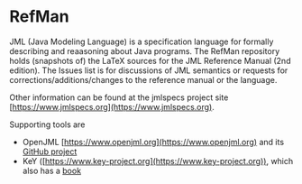 # RefMan

JML (Java Modeling Language) is a specification language for formally describing and reaasoning about Java programs.
The RefMan repository holds (snapshots of) the LaTeX sources for the JML Reference Manual (2nd edition).
The Issues list is for discussions of JML semantics or requests for corrections/additions/changes to the reference manual or the language.

Other information can be found at the jmlspecs project site [https://www.jmlspecs.org](https://www.jmlspecs.org).

Supporting tools are 

* OpenJML [https://www.openjml.org](https://www.openjml.org) and its [GitHub project](https://github.com/OpenJML)
* KeY ([https://www.key-project.org](https://www.key-project.org)), which also has a [book](???)
